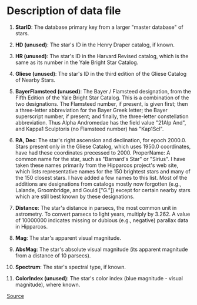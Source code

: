 # Description of data file

1. **StarID**: The database primary key from a larger "master database" of stars.

2. **HD (unused)**: The star's ID in the Henry Draper catalog, if known.

3. **HR (unused)**: The star's ID in the Harvard Revised catalog, which is the same as its number in the Yale Bright Star Catalog.

4. **Gliese (unused)**: The star's ID in the third edition of the Gliese Catalog of Nearby Stars.

5. **BayerFlamsteed (unused)**: The Bayer / Flamsteed
designation, from the Fifth Edition of the Yale Bright Star Catalog. This is a combination of the two designations. The Flamsteed number, if present, is given first; then a three-letter abbreviation for the Bayer Greek letter; the Bayer superscript number, if present; and finally, the three-letter constellation abbreviation. Thus Alpha Andromedae has the field value "21Alp And", and Kappa1 Sculptoris (no Flamsteed number) has "Kap1Scl".

6. **RA, Dec**: The star's right ascension and declination, for epoch 2000.0. Stars present only in the Gliese Catalog, which uses 1950.0 coordinates, have had these coordinates precessed to 2000.
ProperName: A common name for the star, such as "Barnard's Star" or "Sirius". I have taken these names primarily from the Hipparcos project's web site, which lists representative names for the 150 brightest stars and many of the 150 closest stars. I have added a few names to this list. Most of the additions are designations from catalogs mostly now forgotten (e.g., Lalande, Groombridge, and Gould ["G."]) except for certain nearby stars which are still best known by these designations.

7. **Distance**: The star's distance in parsecs, the most common unit in astrometry. To convert parsecs to light years, multiply by 3.262. A value of 10000000 indicates missing or dubious (e.g., negative) parallax data in Hipparcos.

8. **Mag**: The star's apparent visual magnitude.

9. **AbsMag**: The star's absolute visual magnitude (its apparent magnitude from a distance of 10 parsecs).

10. **Spectrum**: The star's spectral type, if known.

11. **ColorIndex (unused)**: The star's color index (blue magnitude - visual magnitude), where known.

[Source](https://www.astronexus.com/hyg)